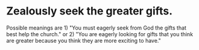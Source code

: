 # Zealously seek the greater gifts.

Possible meanings are 1) "You must eagerly seek from God the gifts that best help the church." or 2) "You are eagerly looking for gifts that you think are greater because you think they are more exciting to have."

